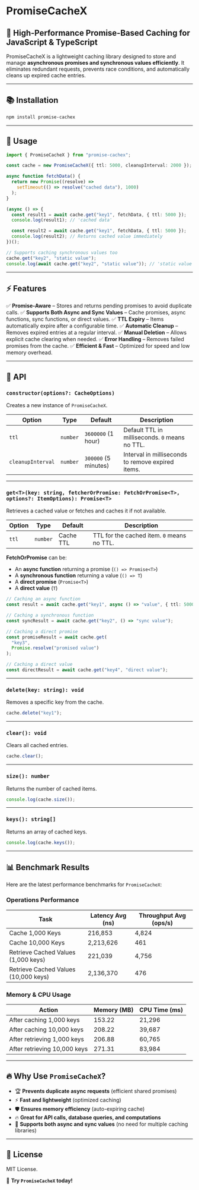 # PromiseCacheX

## 🚀 High-Performance Promise-Based Caching for JavaScript & TypeScript

PromiseCacheX is a lightweight caching library designed to store and manage **asynchronous promises and synchronous values efficiently**. It eliminates redundant requests, prevents race conditions, and automatically cleans up expired cache entries.

---

## 📚 Installation

```sh
npm install promise-cachex
```

---

## 🔧 Usage

```typescript
import { PromiseCacheX } from "promise-cachex";

const cache = new PromiseCacheX({ ttl: 5000, cleanupInterval: 2000 }); // 5s TTL, cleanup every 2s

async function fetchData() {
  return new Promise((resolve) =>
    setTimeout(() => resolve("cached data"), 1000)
  );
}

(async () => {
  const result1 = await cache.get("key1", fetchData, { ttl: 5000 });
  console.log(result1); // 'cached data'

  const result2 = await cache.get("key1", fetchData, { ttl: 5000 });
  console.log(result2); // Returns cached value immediately
})();

// Supports caching synchronous values too
cache.get("key2", "static value");
console.log(await cache.get("key2", "static value")); // 'static value'
```

---

## ⚡ Features

✅ **Promise-Aware** – Stores and returns pending promises to avoid duplicate calls.
✅ **Supports Both Async and Sync Values** – Cache promises, async functions, sync functions, or direct values.
✅ **TTL Expiry** – Items automatically expire after a configurable time.
✅ **Automatic Cleanup** – Removes expired entries at a regular interval.
✅ **Manual Deletion** – Allows explicit cache clearing when needed.
✅ **Error Handling** – Removes failed promises from the cache.
✅ **Efficient & Fast** – Optimized for speed and low memory overhead.

---

## 🐜 API

### **`constructor(options?: CacheOptions)`**

Creates a new instance of `PromiseCacheX`.

| Option            | Type     | Default              | Description                                       |
| ----------------- | -------- | -------------------- | ------------------------------------------------- |
| `ttl`             | `number` | `3600000` (1 hour)   | Default TTL in milliseconds. `0` means no TTL.    |
| `cleanupInterval` | `number` | `300000` (5 minutes) | Interval in milliseconds to remove expired items. |

---

### **`get<T>(key: string, fetcherOrPromise: FetchOrPromise<T>, options?: ItemOptions): Promise<T>`**

Retrieves a cached value or fetches and caches it if not available.

| Option | Type     | Default   | Description                                |
| ------ | -------- | --------- | ------------------------------------------ |
| `ttl`  | `number` | Cache TTL | TTL for the cached item. `0` means no TTL. |

**FetchOrPromise<T>** can be:

- An **async function** returning a promise (`() => Promise<T>`)
- A **synchronous function** returning a value (`() => T`)
- A **direct promise** (`Promise<T>`)
- A **direct value** (`T`)

```typescript
// Caching an async function
const result = await cache.get("key1", async () => "value", { ttl: 5000 });

// Caching a synchronous function
const syncResult = await cache.get("key2", () => "sync value");

// Caching a direct promise
const promiseResult = await cache.get(
  "key3",
  Promise.resolve("promised value")
);

// Caching a direct value
const directResult = await cache.get("key4", "direct value");
```

---

### **`delete(key: string): void`**

Removes a specific key from the cache.

```typescript
cache.delete("key1");
```

---

### **`clear(): void`**

Clears all cached entries.

```typescript
cache.clear();
```

---

### **`size(): number`**

Returns the number of cached items.

```typescript
console.log(cache.size());
```

---

### **`keys(): string[]`**

Returns an array of cached keys.

```typescript
console.log(cache.keys());
```

---

## 📊 Benchmark Results

Here are the latest performance benchmarks for `PromiseCacheX`:

### **Operations Performance**

| Task                                 | Latency Avg (ns) | Throughput Avg (ops/s) |
| ------------------------------------ | ---------------- | ---------------------- |
| Cache 1,000 Keys                     | 216,853          | 4,824                  |
| Cache 10,000 Keys                    | 2,213,626        | 461                    |
| Retrieve Cached Values (1,000 keys)  | 221,039          | 4,756                  |
| Retrieve Cached Values (10,000 keys) | 2,136,370        | 476                    |

### **Memory & CPU Usage**

| Action                       | Memory (MB) | CPU Time (ms) |
| ---------------------------- | ----------- | ------------- |
| After caching 1,000 keys     | 153.22      | 21,296        |
| After caching 10,000 keys    | 208.22      | 39,687        |
| After retrieving 1,000 keys  | 206.88      | 60,765        |
| After retrieving 10,000 keys | 271.31      | 83,984        |

---

## 🔥 Why Use `PromiseCacheX`?

- 🏆 **Prevents duplicate async requests** (efficient shared promises)
- ⚡ **Fast and lightweight** (optimized caching)
- 🛡 **Ensures memory efficiency** (auto-expiring cache)
- 🔥 **Great for API calls, database queries, and computations**
- 🌟 **Supports both async and sync values** (no need for multiple caching libraries)

---

## 📜 License

MIT License.

🚀 **Try `PromiseCacheX` today!**

